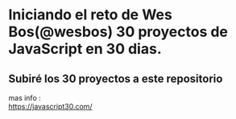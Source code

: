 #  Iniciando el reto de Wes Bos(@wesbos) 30 proyectos de JavaScript en 30 dias.
## Subiré los 30 proyectos a este repositorio 



mas info :   
https://javascript30.com/
